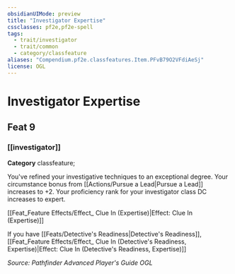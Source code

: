 ```yaml
---
obsidianUIMode: preview
title: "Investigator Expertise"
cssclasses: pf2e,pf2e-spell
tags:
  - trait/investigator
  - trait/common
  - category/classfeature
aliases: "Compendium.pf2e.classfeatures.Item.PFvB79O2VFdiAeSj"
license: OGL
---
```

# Investigator Expertise
## Feat 9
### [[investigator]]

**Category** classfeature; 




You've refined your investigative techniques to an exceptional degree. Your circumstance bonus from [[Actions/Pursue a Lead|Pursue a Lead]] increases to +2. Your proficiency rank for your investigator class DC increases to expert.

[[Feat_Feature Effects/Effect_ Clue In (Expertise)|Effect: Clue In (Expertise)]]

If you have [[Feats/Detective's Readiness|Detective's Readiness]], [[Feat_Feature Effects/Effect_ Clue In (Detective's Readiness, Expertise)|Effect: Clue In (Detective's Readiness, Expertise)]]

*Source: Pathfinder Advanced Player's Guide*
*OGL*